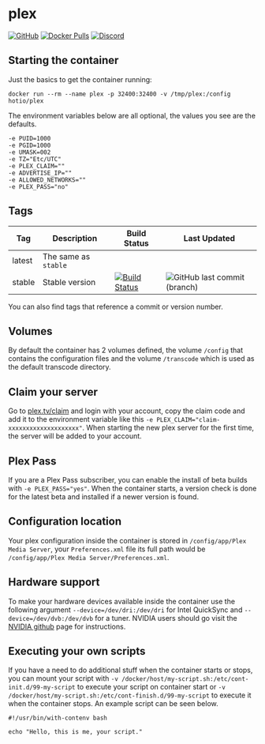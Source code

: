 # plex

[![GitHub](https://img.shields.io/badge/source-github-lightgrey)](https://github.com/hotio/docker-plex)
[![Docker Pulls](https://img.shields.io/docker/pulls/hotio/plex)](https://hub.docker.com/r/hotio/plex)
[![Discord](https://img.shields.io/discord/610068305893523457?color=738ad6&label=discord&logo=discord&logoColor=white)](https://discord.gg/CdaP4VT)

## Starting the container

Just the basics to get the container running:

```shell
docker run --rm --name plex -p 32400:32400 -v /tmp/plex:/config hotio/plex
```

The environment variables below are all optional, the values you see are the defaults.

```shell
-e PUID=1000
-e PGID=1000
-e UMASK=002
-e TZ="Etc/UTC"
-e PLEX_CLAIM=""
-e ADVERTISE_IP=""
-e ALLOWED_NETWORKS=""
-e PLEX_PASS="no"
```

## Tags

| Tag      | Description                    | Build Status                                                                                                                                      | Last Updated                                                                                       |
| ---------|--------------------------------|---------------------------------------------------------------------------------------------------------------------------------------------------|----------------------------------------------------------------------------------------------------|
| latest   | The same as `stable`           |                                                                                                                                                   |                                                                                                    |
| stable   | Stable version                 | [![Build Status](https://cloud.drone.io/api/badges/hotio/docker-plex/status.svg?ref=refs/heads/stable)](https://cloud.drone.io/hotio/docker-plex) | ![GitHub last commit (branch)](https://img.shields.io/github/last-commit/hotio/docker-plex/stable) |

You can also find tags that reference a commit or version number.

## Volumes

By default the container has 2 volumes defined, the volume `/config` that contains the configuration files and the volume `/transcode` which is used as the default transcode directory.

## Claim your server

Go to [plex.tv/claim](https://www.plex.tv/claim) and login with your account, copy the claim code and add it to the environment variable like this `-e PLEX_CLAIM="claim-xxxxxxxxxxxxxxxxxxxx"`. When starting the new plex server for the first time, the server will be added to your account.

## Plex Pass

If you are a Plex Pass subscriber, you can enable the install of beta builds with `-e PLEX_PASS="yes"`. When the container starts, a version check is done for the latest beta and installed if a newer version is found.

## Configuration location

Your plex configuration inside the container is stored in `/config/app/Plex Media Server`, your `Preferences.xml` file its full path would be `/config/app/Plex Media Server/Preferences.xml`.

## Hardware support

To make your hardware devices available inside the container use the following argument `--device=/dev/dri:/dev/dri` for Intel QuickSync and `--device=/dev/dvb:/dev/dvb` for a tuner. NVIDIA users should go visit the [NVIDIA github](https://github.com/NVIDIA/nvidia-docker) page for instructions.

## Executing your own scripts

If you have a need to do additional stuff when the container starts or stops, you can mount your script with `-v /docker/host/my-script.sh:/etc/cont-init.d/99-my-script` to execute your script on container start or `-v /docker/host/my-script.sh:/etc/cont-finish.d/99-my-script` to execute it when the container stops. An example script can be seen below.

```shell
#!/usr/bin/with-contenv bash

echo "Hello, this is me, your script."
```
